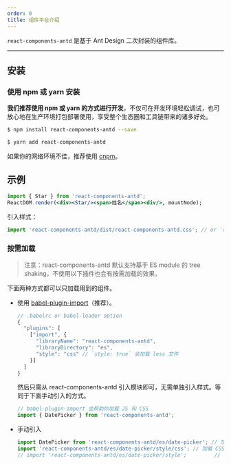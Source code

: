 ```yaml
---
order: 0
title: 组件平台介绍
---
```


`react-components-antd` 是基于 Ant Design 二次封装的组件库。

---

## 安装

### 使用 npm 或 yarn 安装

**我们推荐使用 npm 或 yarn 的方式进行开发**，不仅可在开发环境轻松调试，也可放心地在生产环境打包部署使用，享受整个生态圈和工具链带来的诸多好处。

```bash
$ npm install react-components-antd --save
```

```bash
$ yarn add react-components-antd
```

如果你的网络环境不佳，推荐使用 [cnpm](https://github.com/cnpm/cnpm)。

## 示例

```jsx
import { Star } from 'react-components-antd';
ReactDOM.render(<div><Star/><span>姓名</span><div/>, mountNode);
```

引入样式：

```jsx
import 'react-components-antd/dist/react-components-antd.css'; // or 'react-components-antd/dist/react-components-antd.less'
```

### 按需加载

> 注意：react-components-antd 默认支持基于 ES module 的 tree shaking，不使用以下插件也会有按需加载的效果。

下面两种方式都可以只加载用到的组件。

- 使用 [babel-plugin-import](https://github.com/ant-design/babel-plugin-import)（推荐）。

  ```js
  // .babelrc or babel-loader option
  {
    "plugins": [
      ["import", {
        "libraryName": "react-components-antd",
        "libraryDirectory": "es",
        "style": "css" // `style: true` 会加载 less 文件
      }]
    ]
  }
  ```

  然后只需从 react-components-antd 引入模块即可，无需单独引入样式。等同于下面手动引入的方式。

  ```jsx
  // babel-plugin-import 会帮助你加载 JS 和 CSS
  import { DatePicker } from 'react-components-antd';
  ```

- 手动引入

  ```jsx
  import DatePicker from 'react-components-antd/es/date-picker'; // 加载 JS
  import 'react-components-antd/es/date-picker/style/css'; // 加载 CSS
  // import 'react-components-antd/es/date-picker/style';         // 加载 LESS
  ```
